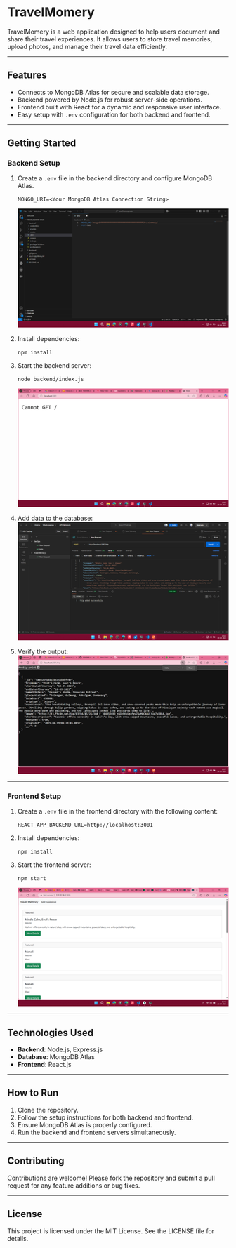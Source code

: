 # TravelMomery

TravelMomery is a web application designed to help users document and share their travel experiences. It allows users to store travel memories, upload photos, and manage their travel data efficiently.

---

## Features
- Connects to MongoDB Atlas for secure and scalable data storage.
- Backend powered by Node.js for robust server-side operations.
- Frontend built with React for a dynamic and responsive user interface.
- Easy setup with `.env` configuration for both backend and frontend.

---

## Getting Started

### Backend Setup
1. Create a `.env` file in the backend directory and configure MongoDB Atlas.
   ```
   MONGO_URI=<Your MongoDB Atlas Connection String>
   ```
   ![Created .env file and configure MongoDB Atlas](image-01-Connecting-Database.png)

2. Install dependencies:
   ```
   npm install
   ```

3. Start the backend server:
   ```
   node backend/index.js
   ```
   ![Backend Output](image-02-Output-node-index.js.png)

4. Add data to the database:
   ![Adding Data to Database](image-03-AddingData.png)

5. Verify the output:
   ![Output](image-04.png)

---

### Frontend Setup
1. Create a `.env` file in the frontend directory with the following content:
   ```
   REACT_APP_BACKEND_URL=http://localhost:3001
   ```

2. Install dependencies:
   ```
   npm install
   ```

3. Start the frontend server:
   ```
   npm start
   ```
   ![Frontend Output](image-05-frontend.png)

---

## Technologies Used
- **Backend**: Node.js, Express.js
- **Database**: MongoDB Atlas
- **Frontend**: React.js

---

## How to Run
1. Clone the repository.
2. Follow the setup instructions for both backend and frontend.
3. Ensure MongoDB Atlas is properly configured.
4. Run the backend and frontend servers simultaneously.

---

## Contributing
Contributions are welcome! Please fork the repository and submit a pull request for any feature additions or bug fixes.

---

## License
This project is licensed under the MIT License. See the LICENSE file for details.